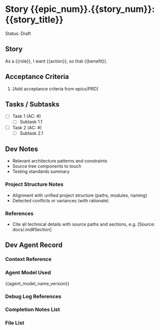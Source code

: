 # Story {{epic_num}}.{{story_num}}: {{story_title}}

Status: Draft

## Story

As a {{role}},
I want {{action}},
so that {{benefit}}.

## Acceptance Criteria

1. [Add acceptance criteria from epics/PRD]

## Tasks / Subtasks

- [ ] Task 1 (AC: #)
  - [ ] Subtask 1.1
- [ ] Task 2 (AC: #)
  - [ ] Subtask 2.1

## Dev Notes

- Relevant architecture patterns and constraints
- Source tree components to touch
- Testing standards summary

### Project Structure Notes

- Alignment with unified project structure (paths, modules, naming)
- Detected conflicts or variances (with rationale)

### References

- Cite all technical details with source paths and sections, e.g. [Source: docs/<file>.md#Section]

## Dev Agent Record

### Context Reference

<!-- Path(s) to story context XML/JSON will be added here by context workflow -->

### Agent Model Used

{{agent_model_name_version}}

### Debug Log References

### Completion Notes List

### File List
